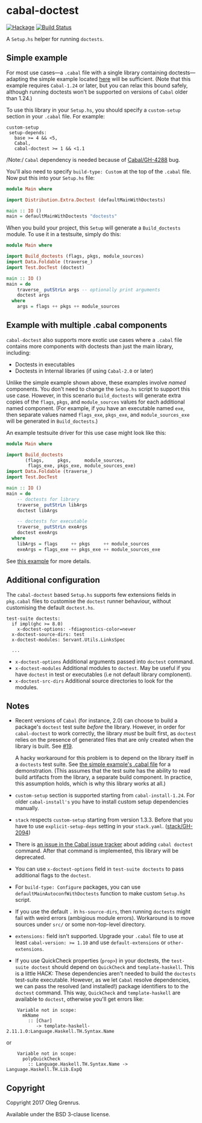cabal-doctest
=============

[![Hackage](https://img.shields.io/hackage/v/cabal-doctest.svg)](https://hackage.haskell.org/package/cabal-doctest) [![Build Status](https://travis-ci.org/phadej/cabal-doctest.svg?branch=master)](https://travis-ci.org/phadej/cabal-doctest)

A `Setup.hs` helper for running `doctests`.

Simple example
--------------

For most use cases—a `.cabal` file with a single library containing
doctests—adapting the simple example located
[here](https://github.com/phadej/cabal-doctest/tree/master/simple-example)
will be sufficient. (Note that this example requires `Cabal-1.24` or later, but
you can relax this bound safely, although running doctests won't be supported
on versions of `Cabal` older than 1.24.)

To use this library in your `Setup.hs`, you should specify a `custom-setup`
section in your `.cabal` file. For example:

```
custom-setup
 setup-depends:
   base >= 4 && <5,
   Cabal,
   cabal-doctest >= 1 && <1.1
```

/Note:/ `Cabal` dependency is needed because of
[Cabal/GH-4288](https://github.com/haskell/cabal/issues/4288) bug.

You'll also need to specify `build-type: Custom` at the top of the `.cabal`
file. Now put this into your `Setup.hs` file:

```haskell
module Main where

import Distribution.Extra.Doctest (defaultMainWithDoctests)

main :: IO ()
main = defaultMainWithDoctests "doctests"
```

When you build your project, this `Setup` will generate a `Build_doctests`
module. To use it in a testsuite, simply do this:

```haskell
module Main where

import Build_doctests (flags, pkgs, module_sources)
import Data.Foldable (traverse_)
import Test.DocTest (doctest)

main :: IO ()
main = do
    traverse_ putStrLn args -- optionally print arguments
    doctest args
  where
    args = flags ++ pkgs ++ module_sources
```

Example with multiple .cabal components
---------------------------------------

`cabal-doctest` also supports more exotic use cases where a `.cabal` file
contains more components with doctests than just the main library, including:

* Doctests in executables
* Doctests in Internal libraries (if using `Cabal-2.0` or later)

Unlike the simple example shown above, these examples involve _named_
components. You don't need to change the `Setup.hs` script to support
this use case. However, in this scenario `Build_doctests` will generate extra
copies of the `flags`, `pkgs`, and `module_sources` values for each additional
named component. (For example, if you have an executable named `exe`, then
separate values named `flags_exe`, `pkgs_exe`, and `module_sources_exe` will
be generated in `Build_doctests`.)

An example testsuite driver for this use case might look like this:

```haskell
module Main where

import Build_doctests
       (flags,     pkgs,     module_sources,
        flags_exe, pkgs_exe, module_sources_exe)
import Data.Foldable (traverse_)
import Test.DocTest

main :: IO ()
main = do
    -- doctests for library
    traverse_ putStrLn libArgs
    doctest libArgs

    -- doctests for executable
    traverse_ putStrLn exeArgs
    doctest exeArgs
  where
    libArgs = flags     ++ pkgs     ++ module_sources
    exeArgs = flags_exe ++ pkgs_exe ++ module_sources_exe
```

See
[this example](https://github.com/phadej/cabal-doctest/tree/master/multiple-components-example)
for more details.

Additional configuration
------------------------

The `cabal-doctest` based `Setup.hs` supports few extensions fields
in `pkg.cabal` files to customise the `doctest` runner behaviour, without
customising the default `doctest.hs`.

```
test-suite doctests:
  if impl(ghc >= 8.0)
    x-doctest-options: -fdiagnostics-color=never
  x-doctest-source-dirs: test
  x-doctest-modules: Servant.Utils.LinksSpec

  ...
```

* `x-doctest-options` Additional arguments passed into `doctest` command.
* `x-doctest-modules` Additional modules to `doctest`. May be useful if you
  have `doctest` in test or executables (i.e not default library complonent).
* `x-doctest-src-dirs` Additional source directories to look for the modules.

Notes
-----

* Recent versions of `Cabal` (for instance, 2.0) can choose to build a
  package's `doctest` test suite _before_ the library. However, in order for
  `cabal-doctest` to work correctly, the library _must_ be built first, as
  `doctest` relies on the presence of generated files that are only created
  when the library is built. See
  [#19](https://github.com/phadej/cabal-doctest/issues/19).

  A hacky workaround for this problem is to depend on the library itself in a
  `doctests` test suite. See
  [the simple example's .cabal file](https://github.com/phadej/cabal-doctest/blob/master/simple-example/simple-example.cabal)
  for a demonstration. (This assumes that the test suite has the ability to
  read build artifacts from the library, a separate build component. In
  practice, this assumption holds, which is why this library works at all.)

* `custom-setup` section is supported starting from `cabal-install-1.24`.
  For older `cabal-install's` you have to install custom setup dependencies
  manually.

* `stack` respects `custom-setup` starting from version 1.3.3. Before that
  you have to use `explicit-setup-deps` setting in your `stack.yaml`.
  ([stack/GH-2094](https://github.com/commercialhaskell/stack/issues/2094))

* There is [an issue in the Cabal issue tracker](https://github.com/haskell/cabal/issues/2327)
  about adding `cabal doctest` command. After that command is implemented,
  this library will be deprecated.

* You can use `x-doctest-options` field in `test-suite doctests` to
  pass additional flags to the `doctest`.

* For `build-type: Configure` packages, you can use
  `defaultMainAutoconfWithDoctests` function to make custom `Setup.hs` script.

* If you use the default `.` in `hs-source-dirs`, then running `doctests`
  might fail with weird errors (ambigious module errors). Workaround is
  to move sources under `src/` or some non-top-level directory.

* `extensions:` field isn't supported. Upgrade your `.cabal` file to use at least
  `cabal-version: >= 1.10` and use `default-extensions` or `other-extensions`.

* If you use QuickCheck properties (`prop>`) in your doctests,
  the `test-suite doctest` should depend on `QuickCheck` and `template-haskell`.
  This is a little HACK: These dependencies aren't needed to build the
  `doctests` test-suite executable.  However, as we let `Cabal` resolve
  dependencies, we can pass the resolved (and installed!) package identifiers to
  to the `doctest` command.  This way, `QuickCheck` and `template-haskell` are
  available to `doctest`, otherwise you'll get errors like:

```
    Variable not in scope:
      mkName
        :: [Char]
           -> template-haskell-2.11.1.0:Language.Haskell.TH.Syntax.Name
```

or

```
    Variable not in scope:
      polyQuickCheck
        :: Language.Haskell.TH.Syntax.Name -> Language.Haskell.TH.Lib.ExpQ
```

Copyright
---------

Copyright 2017 Oleg Grenrus.

Available under the BSD 3-clause license.
